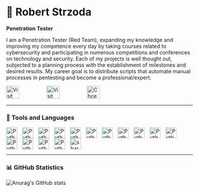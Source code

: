 # 🦈 Robert Strzoda
**Penetration Tester**

I am a Penetration Tester (Red Team), expanding my knowledge and improving my competence every day by taking courses related to cybersecurity and participating in numerous competitions and conferences on technology and security. Each of my projects is well thought out, subjected to a planning process with the establishment of milestones and desired results. My career goal is to distribute scripts that automate manual processes in pentesting and become a professional/expert.

  <p allign="left">
    <a href="https://github.com/csshark">
      <img width="35" height="35" style="padding-right:70px;" title="Visit my GitHub Profile"
      src="https://cdn-icons-png.flaticon.com/512/25/25231.png"/></a>
    <a href="https://www.linkedin.com/in/robertstrzoda/">
      <img width="35" height="35" style="padding-right:70px;" title="Visit my LinkedIn Profile"
        src="https://cdn1.iconfinder.com/data/icons/logotypes/32/circle-linkedin-512.png"/></a>
    <a href="https://www.credly.com/users/robert-strzoda">
      <img width="35" height="35" style="padding-right:70px;" title="Chcek My Badages"
        src="https://cdn-icons-png.freepik.com/256/1791/1791961.png"/></a>
  </p>

  ---
  
### 🧰 Tools and Languages

<img align="left" alt="Python" width="30px" style="padding-right:10px;" src="https://cdn.jsdelivr.net/gh/devicons/devicon@latest/icons/linux/linux-original.svg"/>
<img align="left" alt="Python" width="30px" style="padding-right:10px;" src="https://cdn.jsdelivr.net/gh/devicons/devicon@latest/icons/python/python-original-wordmark.svg"/>
<img align="left" alt="Python" width="30px" style="padding-right:10px;" src="https://cdn.jsdelivr.net/gh/devicons/devicon@latest/icons/bash/bash-original.svg"/>
<img align="left" alt="Python" width="30px" style="padding-right:10px;" src="https://cdn.jsdelivr.net/gh/devicons/devicon@latest/icons/vscode/vscode-original.svg"/>
<img align="left" alt="Python" width="30px" style="padding-right:10px;" src="https://cdn.jsdelivr.net/gh/devicons/devicon@latest/icons/visualstudio/visualstudio-original.svg"/>
<img align="left" alt="Python" width="30px" style="padding-right:10px;" src="https://cdn.jsdelivr.net/gh/devicons/devicon@latest/icons/flask/flask-original.svg"/>
<img align="left" alt="Python" width="30px" style="padding-right:10px;" src="https://cdn.jsdelivr.net/gh/devicons/devicon@latest/icons/ubuntu/ubuntu-original.svg"/>
<img align="left" alt="Python" width="30px" style="padding-right:10px;" src="https://cdn.jsdelivr.net/gh/devicons/devicon@latest/icons/matlab/matlab-original.svg"/>
<img align="left" alt="Python" width="30px" style="padding-right:10px;" src="https://cdn.jsdelivr.net/gh/devicons/devicon@latest/icons/filezilla/filezilla-plain.svg"/>
<img align="left" alt="Python" width="30px" style="padding-right:10px;" src="https://cdn.jsdelivr.net/gh/devicons/devicon@latest/icons/amazonwebservices/amazonwebservices-original-wordmark.svg"/>
<img align="left" alt="Python" width="30px" style="padding-right:10px;" src="https://upload.wikimedia.org/wikipedia/commons/thumb/5/5a/Vmware_workstation_16_icon.svg/2051px-Vmware_workstation_16_icon.svg.png"/>
<img align="left" alt="Python" width="30px" style="padding-right:10px;" src="https://sekurak.pl/wp-content/uploads/2018/04/image14.png"/>
<img align="left" alt="Python" width="30px" style="padding-right:10px;" src="https://hakin9.org/wp-content/uploads/2020/04/logo-5.png"/>
<img align="left" alt="Python" width="30px" style="padding-right:10px;" src="https://i.postimg.cc/K12076Dt/distributor-logo-kali-linux-256x251.png"/>
<img align="left" alt="Python" width="30px" style="padding-right:10px;" src="https://hackware.ru/wp-content/uploads/2018/04/logo.png"/>
<img src='https://i.postimg.cc/682dFY6Y/logo.png' border='0' alt='sharkvisor' width="30px" style="padding-right:10px;"/></a>




<br>

---
  
### 📊 GitHub Statistics

![Anurag's GitHub stats](https://github-readme-stats.vercel.app/api?username=csshark&show_icons=true&theme=tokyonight)
